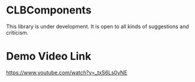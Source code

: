 # CLBComponents

This library is under development. It is open to all kinds of suggestions and criticism.

# Demo Video Link
https://www.youtube.com/watch?v=_txS6Ls0yNE

